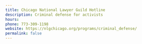 ```yaml
---
title: Chicago National Lawyer Guild Hotline
description: Criminal defense for activists
hours:
phone: 773-309-1198
website: https://nlgchicago.org/programs/criminal_defense/
permalink: false
---
```

